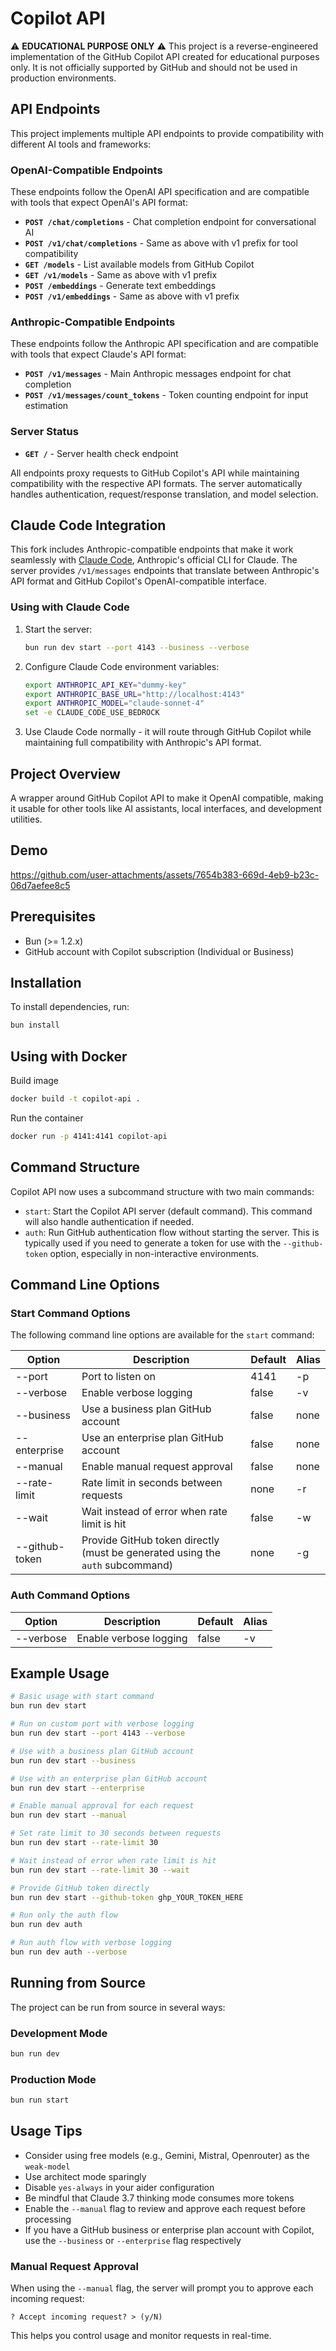 # Copilot API

⚠️ **EDUCATIONAL PURPOSE ONLY** ⚠️
This project is a reverse-engineered implementation of the GitHub Copilot API created for educational purposes only. It is not officially supported by GitHub and should not be used in production environments.

## API Endpoints

This project implements multiple API endpoints to provide compatibility with different AI tools and frameworks:

### OpenAI-Compatible Endpoints

These endpoints follow the OpenAI API specification and are compatible with tools that expect OpenAI's API format:

- **`POST /chat/completions`** - Chat completion endpoint for conversational AI
- **`POST /v1/chat/completions`** - Same as above with v1 prefix for tool compatibility
- **`GET /models`** - List available models from GitHub Copilot
- **`GET /v1/models`** - Same as above with v1 prefix
- **`POST /embeddings`** - Generate text embeddings
- **`POST /v1/embeddings`** - Same as above with v1 prefix

### Anthropic-Compatible Endpoints

These endpoints follow the Anthropic API specification and are compatible with tools that expect Claude's API format:

- **`POST /v1/messages`** - Main Anthropic messages endpoint for chat completion
- **`POST /v1/messages/count_tokens`** - Token counting endpoint for input estimation

### Server Status

- **`GET /`** - Server health check endpoint

All endpoints proxy requests to GitHub Copilot's API while maintaining compatibility with the respective API formats. The server automatically handles authentication, request/response translation, and model selection.

## Claude Code Integration

This fork includes Anthropic-compatible endpoints that make it work seamlessly with [Claude Code](https://claude.ai/code), Anthropic's official CLI for Claude. The server provides `/v1/messages` endpoints that translate between Anthropic's API format and GitHub Copilot's OpenAI-compatible interface.

### Using with Claude Code

1. Start the server:
   ```sh
   bun run dev start --port 4143 --business --verbose
   ```

2. Configure Claude Code environment variables:
   ```sh
   export ANTHROPIC_API_KEY="dummy-key"
   export ANTHROPIC_BASE_URL="http://localhost:4143"
   export ANTHROPIC_MODEL="claude-sonnet-4"
   set -e CLAUDE_CODE_USE_BEDROCK
   ```

3. Use Claude Code normally - it will route through GitHub Copilot while maintaining full compatibility with Anthropic's API format.

## Project Overview

A wrapper around GitHub Copilot API to make it OpenAI compatible, making it usable for other tools like AI assistants, local interfaces, and development utilities.

## Demo

https://github.com/user-attachments/assets/7654b383-669d-4eb9-b23c-06d7aefee8c5

## Prerequisites

- Bun (>= 1.2.x)
- GitHub account with Copilot subscription (Individual or Business)

## Installation

To install dependencies, run:

```sh
bun install
```

## Using with Docker

Build image

```sh
docker build -t copilot-api .
```

Run the container

```sh
docker run -p 4141:4141 copilot-api
```

## Command Structure

Copilot API now uses a subcommand structure with two main commands:

- `start`: Start the Copilot API server (default command). This command will also handle authentication if needed.
- `auth`: Run GitHub authentication flow without starting the server. This is typically used if you need to generate a token for use with the `--github-token` option, especially in non-interactive environments.

## Command Line Options

### Start Command Options

The following command line options are available for the `start` command:

| Option         | Description                                                                   | Default | Alias |
| -------------- | ----------------------------------------------------------------------------- | ------- | ----- |
| --port         | Port to listen on                                                             | 4141    | -p    |
| --verbose      | Enable verbose logging                                                        | false   | -v    |
| --business     | Use a business plan GitHub account                                            | false   | none  |
| --enterprise   | Use an enterprise plan GitHub account                                         | false   | none  |
| --manual       | Enable manual request approval                                                | false   | none  |
| --rate-limit   | Rate limit in seconds between requests                                        | none    | -r    |
| --wait         | Wait instead of error when rate limit is hit                                  | false   | -w    |
| --github-token | Provide GitHub token directly (must be generated using the `auth` subcommand) | none    | -g    |

### Auth Command Options

| Option    | Description            | Default | Alias |
| --------- | ---------------------- | ------- | ----- |
| --verbose | Enable verbose logging | false   | -v    |

## Example Usage

```sh
# Basic usage with start command
bun run dev start

# Run on custom port with verbose logging
bun run dev start --port 4143 --verbose

# Use with a business plan GitHub account
bun run dev start --business

# Use with an enterprise plan GitHub account
bun run dev start --enterprise

# Enable manual approval for each request
bun run dev start --manual

# Set rate limit to 30 seconds between requests
bun run dev start --rate-limit 30

# Wait instead of error when rate limit is hit
bun run dev start --rate-limit 30 --wait

# Provide GitHub token directly
bun run dev start --github-token ghp_YOUR_TOKEN_HERE

# Run only the auth flow
bun run dev auth

# Run auth flow with verbose logging
bun run dev auth --verbose
```

## Running from Source

The project can be run from source in several ways:

### Development Mode

```sh
bun run dev
```

### Production Mode

```sh
bun run start
```

## Usage Tips

- Consider using free models (e.g., Gemini, Mistral, Openrouter) as the `weak-model`
- Use architect mode sparingly
- Disable `yes-always` in your aider configuration
- Be mindful that Claude 3.7 thinking mode consumes more tokens
- Enable the `--manual` flag to review and approve each request before processing
- If you have a GitHub business or enterprise plan account with Copilot, use the `--business` or `--enterprise` flag respectively

### Manual Request Approval

When using the `--manual` flag, the server will prompt you to approve each incoming request:

```
? Accept incoming request? > (y/N)
```

This helps you control usage and monitor requests in real-time.
